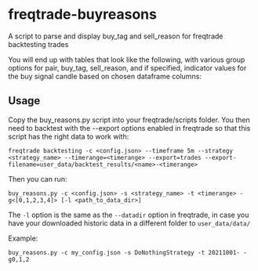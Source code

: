 # freqtrade-buyreasons
A script to parse and display buy_tag and sell_reason for freqtrade backtesting trades

You will end up with tables that look like the following, with various group options for pair, buy_tag, sell_reason, and if specified, indicator values for the buy signal candle based on chosen dataframe columns:

## Usage

Copy the buy_reasons.py script into your freqtrade/scripts folder. You then need to backtest with the --export options enabled in freqtrade so that this script has the right data to work with:

`freqtrade backtesting -c <config.json> --timeframe 5m --strategy <strategy_name> --timerange=<timerange> --export=trades --export-filename=user_data/backtest_results/<name>-<timerange>`

Then you can run:

`buy_reasons.py -c <config.json> -s <strategy_name> -t <timerange> -g<[0,1,2,3,4]> [-l <path_to_data_dir>]`

The `-l` option is the same as the `--datadir` option in freqtrade, in case you have your downloaded historic data in a different folder to `user_data/data/`

Example:

`buy_reasons.py -c my_config.json -s DoNothingStrategy -t 20211001- -g0,1,2`
